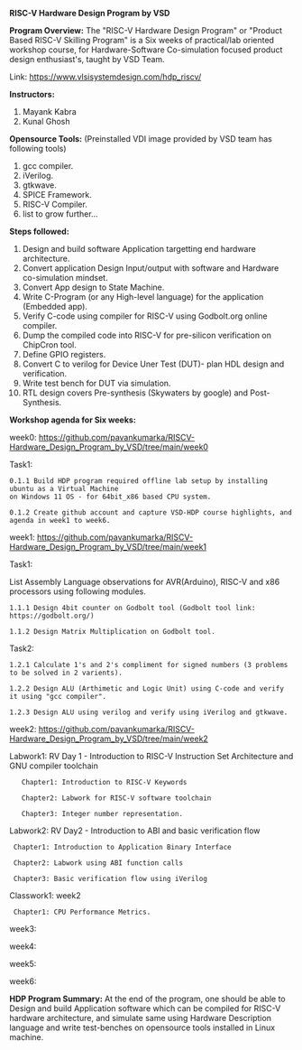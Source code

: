 **RISC-V Hardware Design Program by VSD**

**Program Overview:** The "RISC-V Hardware Design Program" or "Product Based RISC-V Skilling Program" is a Six weeks of practical/lab 
oriented workshop course, for Hardware-Software Co-simulation focused product design enthusiast's, taught by VSD Team.

Link: https://www.vlsisystemdesign.com/hdp_riscv/ 


**Instructors:**

1. Mayank Kabra
2. Kunal Ghosh




**Opensource Tools:** (Preinstalled VDI image provided by VSD team has following tools)

1. gcc compiler.
2. iVerilog.
3. gtkwave.
4. SPICE Framework.
5. RISC-V Compiler.
6. list to grow further...
   

**Steps followed:**
1. Design and build software Application targetting end hardware architecture.
2. Convert application Design Input/output with software and Hardware co-simulation mindset.
3. Convert App design to State Machine.
4. Write C-Program (or any High-level language) for the application (Embedded app).
5. Verify C-code using compiler for RISC-V using Godbolt.org online compiler.
6. Dump the compiled code into RISC-V for pre-silicon verification on ChipCron tool.
7. Define GPIO registers.
8. Convert C to verilog for Device Uner Test (DUT)- plan HDL design and verification.
9. Write test bench for DUT via simulation.
10. RTL design covers Pre-synthesis (Skywaters by google) and Post-Synthesis.

**Workshop agenda for Six weeks:**

week0: https://github.com/pavankumarka/RISCV-Hardware_Design_Program_by_VSD/tree/main/week0  

  Task1:

    0.1.1 Build HDP program required offline lab setup by installing ubuntu as a Virtual Machine 
    on Windows 11 OS - for 64bit_x86 based CPU system.

    0.1.2 Create github account and capture VSD-HDP course highlights, and agenda in week1 to week6.

week1: https://github.com/pavankumarka/RISCV-Hardware_Design_Program_by_VSD/tree/main/week1

  Task1: 
  
  List Assembly Language observations for AVR(Arduino), RISC-V and x86 processors using following modules.  

    1.1.1 Design 4bit counter on Godbolt tool (Godbolt tool link: https://godbolt.org/)

    1.1.2 Design Matrix Multiplication on Godbolt tool.


  Task2:

    1.2.1 Calculate 1's and 2's compliment for signed numbers (3 problems to be solved in 2 varients).

    1.2.2 Design ALU (Arthimetic and Logic Unit) using C-code and verify it using "gcc compiler".

    1.2.3 Design ALU using verilog and verify using iVerilog and gtkwave.


week2: https://github.com/pavankumarka/RISCV-Hardware_Design_Program_by_VSD/tree/main/week2 

   Labwork1: RV Day 1 - Introduction to RISC-V Instruction Set Architecture and GNU compiler toolchain
   
       Chapter1: Introduction to RISC-V Keywords
   
       Chapter2: Labwork for RISC-V software toolchain
   
       Chapter3: Integer number representation.
       
   Labwork2: RV Day2 - Introduction to ABI and basic verification flow
   
     Chapter1: Introduction to Application Binary Interface
   
     Chapter2: Labwork using ABI function calls
   
     Chapter3: Basic verification flow using iVerilog
     
   Classwork1: week2
   
     Chapter1: CPU Performance Metrics.

week3:

week4:

week5:

week6:


**HDP Program Summary:** At the end of the program, one should be able to Design and build Application software which can be compiled for RISC-V hardware architecture, and simulate same using Hardware Description language and write test-benches on opensource tools installed in Linux machine.
 

